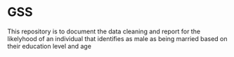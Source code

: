 # GSS
This repository is to document the data cleaning and report for the likelyhood of an individual that identifies as male as being married based on their education level and age
